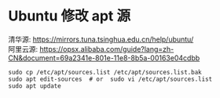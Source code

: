 # Ubuntu 修改 apt 源

清华源: https://mirrors.tuna.tsinghua.edu.cn/help/ubuntu/  
阿里云源: https://opsx.alibaba.com/guide?lang=zh-CN&document=69a2341e-801e-11e8-8b5a-00163e04cdbb

```
sudo cp /etc/apt/sources.list /etc/apt/sources.list.bak
sudo apt edit-sources  # or  sudo vi /etc/apt/sources.list
sudo apt update
```
